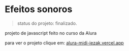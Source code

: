# Efeitos sonoros

> status do projeto: finalizado.

projeto de javascript feito no curso da Alura

para ver o projeto clique em: <a href = 'https://alura-midi-iezak.vercel.app'>
  alura-midi-iezak.vercel.app</a>
